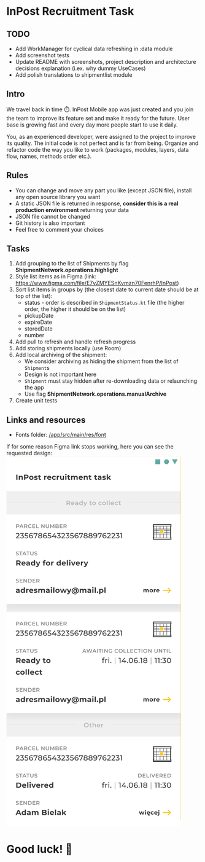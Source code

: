 # InPost Recruitment Task

## TODO
- Add WorkManager for cyclical data refreshing in :data module
- Add screenshot tests
- Update README with screenshots, project description and architecture decisions explanation (i.ex. why dummy UseCases)
- Add polish translations to shipmentlist module

## Intro
We travel back in time ⏱️. InPost Mobile app was just created and you join the team to improve its feature set and make it ready for the future.
User base is growing fast and every day more people start to use it daily.

You, as an experienced developer, were assigned to the project to improve its quality. The initial code is not perfect and is far from being.
Organize and refactor code the way you like to work (packages, modules, layers, data flow, names, methods order etc.).

## Rules
- You can change and move any part you like (except JSON file), install any open source library you want
- A static JSON file is returned in response, **consider this is a real production environment** returning your data
- JSON file cannot be changed
- Git history is also important
- Feel free to comment your choices

## Tasks
1. Add grouping to the list of Shipments by flag **ShipmentNetwork.operations.highlight**
2. Style list items as in Figma (link: https://www.figma.com/file/E7vZMYESnKvmzn70FenrhP/InPost)
3. Sort list items in groups by (the closest date to current date should be at top of the list):
    * status - order is described in `ShipmentStatus.kt` file (the higher order, the higher it should be on the list)
    * pickupDate
    * expireDate
    * storedDate
    * number
4. Add pull to refresh and handle refresh progress
5. Add storing shipments locally (use Room)
6. Add local archiving of the shipment:
    * We consider archiving as hiding the shipment from the list of `Shipment`s
    * Design is not important here
    * `Shipment` must stay hidden after re-downloading data or relaunching the app
    * Use flag **ShipmentNetwork.operations.manualArchive**
7. Create unit tests

## Links and resources
- Fonts folder: [/app/src/main/res/font](./app/src/main/res/font)

If for some reason Figma link stops working, here you can see the requested design:
![Design from Figma](./images/Figma.png)

# Good luck! 💪
